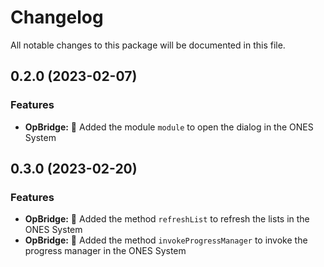 # Changelog

All notable changes to this package will be documented in this file.

## 0.2.0 (2023-02-07)

### Features

- **OpBridge:** 🌟 Added the module `module` to open the dialog in the ONES System

## 0.3.0 (2023-02-20)

### Features

- **OpBridge:** 🌟 Added the method `refreshList` to refresh the lists in the ONES System
- **OpBridge:** 🌟 Added the method `invokeProgressManager` to invoke the progress manager in the ONES System
